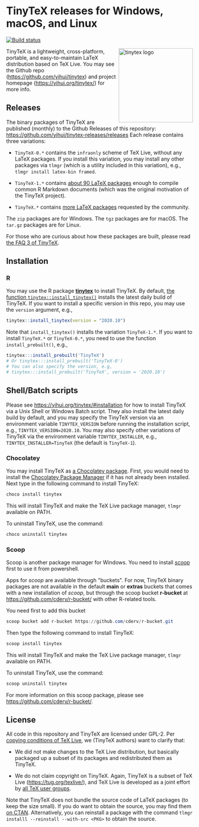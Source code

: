 # TinyTeX releases for Windows, macOS, and Linux

[![Build status](https://ci.appveyor.com/api/projects/status/2ortb2mqkm2fjg4k/branch/master?svg=true)](https://ci.appveyor.com/project/yihui/tinytex-releases/branch/master)

<a href="https://yihui.org/tinytex/"><img src="https://yihui.org/images/logo-tinytex.png" alt="tinytex logo" align="right" width="200px" /></a>

TinyTeX is a lightweight, cross-platform, portable, and easy-to-maintain LaTeX distribution based on TeX Live. You may see the Github repo (https://github.com/yihui/tinytex) and project homepage (https://yihui.org/tinytex/) for more info.

## Releases

The binary packages of TinyTeX are published (monthly) to the Github Releases of this repository: https://github.com/yihui/tinytex-releases/releases Each release contains three variations:

- `TinyTeX-0.*` contains the `infraonly` scheme of TeX Live, without any LaTeX packages. If you install this variation, you may install any other packages via `tlmgr` (which is a utility included in this variation), e.g., `tlmgr install latex-bin framed`.

- `TinyTeX-1.*` contains [about 90 LaTeX packages](https://github.com/yihui/tinytex/blob/master/tools/pkgs-custom.txt) enough to compile common R Markdown documents (which was the original motivation of the TinyTeX project).

- `TinyTeX.*` contains [more LaTeX packages](https://github.com/yihui/tinytex/blob/master/tools/pkgs-yihui.txt) requested by the community.

The `zip` packages are for Windows. The `tgz` packages are for macOS. The `tar.gz` packages are for Linux.

For those who are curious about how these packages are built, please read [the FAQ 3 of TinyTeX](https://yihui.org/tinytex/faq/).

## Installation

### R

You may use the R package [**tinytex**](https://github.com/yihui/tinytex) to install TinyTeX. By default, [the function `tinytex::install_tinytex()`](https://yihui.org/tinytex/#for-r-users) installs the latest daily build of TinyTeX. If you want to install a specific version in this repo, you may use the `version` argument, e.g.,

```r
tinytex::install_tinytex(version = "2020.10")
```

Note that `install_tinytex()` installs the variation `TinyTeX-1.*`. If you want to install `TinyTeX.*` or `TinyTeX-0.*`, you need to use the function `install_prebuilt()`, e.g.,

```r
tinytex:::install_prebuilt('TinyTeX')
# Or tinytex:::install_prebuilt('TinyTeX-0')
# You can also specify the version, e.g,
# tinytex:::install_prebuilt('TinyTeX', version = '2020.10')
```

## Shell/Batch scripts

Please see https://yihui.org/tinytex/#installation for how to install TinyTeX via a Unix Shell or Windows Batch script. They also install the latest daily build by default, and you may specify the TinyTeX version via an environment variable `TINYTEX_VERSION` before running the installation script, e.g., `TINYTEX_VERSION=2020.10`. You may also specify other variations of TinyTeX via the environment variable `TINYTEX_INSTALLER`, e.g., `TINYTEX_INSTALLER=TinyTeX` (the default is `TinyTeX-1`).

### Chocolatey

You may install TinyTeX as [a Chocolatey package](https://chocolatey.org/packages/tinytex). First, you would need to install the [Chocolatey Package Manager](https://chocolatey.org/install) if it has not already been installed. Next type in the following command to install TinyTeX:

```powershell
choco install tinytex
```

This will install TinyTeX and make the TeX Live package manager, `tlmgr` available on PATH.

To uninstall TinyTeX, use the command:

```powershell
choco uninstall tinytex
```

### Scoop

Scoop is another package manager for Windows. You need to install [_scoop_](https://scoop-docs.now.sh/docs/getting-started/Quick-Start.html) first to use it from powershell.

Apps for _scoop_ are available through "buckets". For now, TinyTeX binary packages are not available in the default **main** or **extras** buckets that comes with a new installation of _scoop_, but through the scoop bucket **r-bucket** at https://github.com/cderv/r-bucket/ with other R-related tools.

You need first to add this bucket
```powershell 
scoop bucket add r-bucket https://github.com/cderv/r-bucket.git
```

Then type the following command to install TinyTeX: 

```powershell
scoop install tinytex
```

This will install TinyTeX and make the TeX Live package manager, `tlmgr` available on PATH.

To uninstall TinyTeX, use the command:

```powershell
scoop uninstall tinytex
```

For more information on this scoop package, please see https://github.com/cderv/r-bucket/.

## License

All code in this repository and TinyTeX are licensed under GPL-2. Per [copying conditions of TeX Live](https://tug.org/texlive/LICENSE.TL), we (TinyTeX authors) want to clarify that:

- We did not make changes to the TeX Live distribution, but basically packaged up a subset of its packages and redistributed them as TinyTeX.

- We do not claim copyright on TinyTeX. Again, TinyTeX is a subset of TeX Live (https://tug.org/texlive/), and TeX Live is developed as a joint effort by [all TeX user groups](https://tug.org/usergroups.html).

Note that TinyTeX does not bundle the source code of LaTeX packages (to keep the size small). If you do want to obtain the source, you may find them [on CTAN](https://ctan.org). Alternatively, you can reinstall a package with the command `tlmgr installl --reinstall --with-src <PKG>` to obtain the source.
